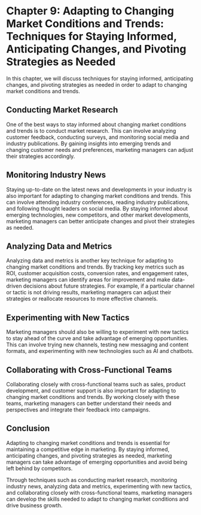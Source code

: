 Chapter 9: Adapting to Changing Market Conditions and Trends: Techniques for Staying Informed, Anticipating Changes, and Pivoting Strategies as Needed
======================================================================================================================================================

In this chapter, we will discuss techniques for staying informed, anticipating changes, and pivoting strategies as needed in order to adapt to changing market conditions and trends.

Conducting Market Research
--------------------------

One of the best ways to stay informed about changing market conditions and trends is to conduct market research. This can involve analyzing customer feedback, conducting surveys, and monitoring social media and industry publications. By gaining insights into emerging trends and changing customer needs and preferences, marketing managers can adjust their strategies accordingly.

Monitoring Industry News
------------------------

Staying up-to-date on the latest news and developments in your industry is also important for adapting to changing market conditions and trends. This can involve attending industry conferences, reading industry publications, and following thought leaders on social media. By staying informed about emerging technologies, new competitors, and other market developments, marketing managers can better anticipate changes and pivot their strategies as needed.

Analyzing Data and Metrics
--------------------------

Analyzing data and metrics is another key technique for adapting to changing market conditions and trends. By tracking key metrics such as ROI, customer acquisition costs, conversion rates, and engagement rates, marketing managers can identify areas for improvement and make data-driven decisions about future strategies. For example, if a particular channel or tactic is not driving results, marketing managers can adjust their strategies or reallocate resources to more effective channels.

Experimenting with New Tactics
------------------------------

Marketing managers should also be willing to experiment with new tactics to stay ahead of the curve and take advantage of emerging opportunities. This can involve trying new channels, testing new messaging and content formats, and experimenting with new technologies such as AI and chatbots.

Collaborating with Cross-Functional Teams
-----------------------------------------

Collaborating closely with cross-functional teams such as sales, product development, and customer support is also important for adapting to changing market conditions and trends. By working closely with these teams, marketing managers can better understand their needs and perspectives and integrate their feedback into campaigns.

Conclusion
----------

Adapting to changing market conditions and trends is essential for maintaining a competitive edge in marketing. By staying informed, anticipating changes, and pivoting strategies as needed, marketing managers can take advantage of emerging opportunities and avoid being left behind by competitors.

Through techniques such as conducting market research, monitoring industry news, analyzing data and metrics, experimenting with new tactics, and collaborating closely with cross-functional teams, marketing managers can develop the skills needed to adapt to changing market conditions and drive business growth.
